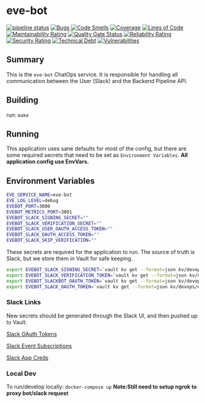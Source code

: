 # eve-bot

[![pipeline status](https://gitlab.unanet.io/devops/eve-bot/badges/master/pipeline.svg)](https://gitlab.unanet.io/devops/eve-bot/-/commits/master) [![Bugs](https://sonarqube.unanet.io/api/project_badges/measure?project=eve-bot&metric=bugs)](https://sonarqube.unanet.io/dashboard?id=eve-bot) [![Code Smells](https://sonarqube.unanet.io/api/project_badges/measure?project=eve-bot&metric=code_smells)](https://sonarqube.unanet.io/dashboard?id=eve-bot) [![Coverage](https://sonarqube.unanet.io/api/project_badges/measure?project=eve-bot&metric=coverage)](https://sonarqube.unanet.io/dashboard?id=eve-bot) [![Lines of Code](https://sonarqube.unanet.io/api/project_badges/measure?project=eve-bot&metric=ncloc)](https://sonarqube.unanet.io/dashboard?id=eve-bot) [![Maintainability Rating](https://sonarqube.unanet.io/api/project_badges/measure?project=eve-bot&metric=sqale_rating)](https://sonarqube.unanet.io/dashboard?id=eve-bot) [![Quality Gate Status](https://sonarqube.unanet.io/api/project_badges/measure?project=eve-bot&metric=alert_status)](https://sonarqube.unanet.io/dashboard?id=eve-bot) [![Reliability Rating](https://sonarqube.unanet.io/api/project_badges/measure?project=eve-bot&metric=reliability_rating)](https://sonarqube.unanet.io/dashboard?id=eve-bot) [![Security Rating](https://sonarqube.unanet.io/api/project_badges/measure?project=eve-bot&metric=security_rating)](https://sonarqube.unanet.io/dashboard?id=eve-bot) [![Technical Debt](https://sonarqube.unanet.io/api/project_badges/measure?project=eve-bot&metric=sqale_index)](https://sonarqube.unanet.io/dashboard?id=eve-bot) [![Vulnerabilities](https://sonarqube.unanet.io/api/project_badges/measure?project=eve-bot&metric=vulnerabilities)](https://sonarqube.unanet.io/dashboard?id=eve-bot)

## Summary

This is the `eve-bot` ChatOps service. It is responsible for handling all communication between the User (Slack) and the Backend Pipeline API.

## Building

run: `make`

## Running

This application uses sane defaults for most of the config, but there are some required secrets that need to be set as `Environment Variables`. **All application config use EnvVars.**

## Environment Variables

```bash
EVE_SERVICE_NAME=eve-bot
EVE_LOG_LEVEL=debug
EVEBOT_PORT=3000
EVEBOT_METRICS_PORT=3001
EVEBOT_SLACK_SIGNING_SECRET=""
EVEBOT_SLACK_VERIFICATION_SECRET=""
EVEBOT_SLACK_USER_OAUTH_ACCESS_TOKEN=""
EVEBOT_SLACK_OAUTH_ACCESS_TOKEN=""
EVEBOT_SLACK_SKIP_VERIFICATION=""
```

These secrets are required for the application to run. The source of truth is Slack, but we store them in Vault for safe keeping.

```bash
export EVEBOT_SLACK_SIGNING_SECRET=`vault kv get --format=json kv/devops/evebot | jq .data.data.EVEBOT_SLACK_SIGNING_SECRET`
export EVEBOT_SLACK_VERIFICATION_TOKEN=`vault kv get --format=json kv/devops/evebot | jq .data.data.EVEBOT_SLACK_VERIFICATION_TOKEN`
export EVEBOT_SLACKBOT_OAUTH_TOKEN=`vault kv get --format=json kv/devops/evebot | jq .data.data.EVEBOT_SLACK_BOT_OAUTH`
export EVEBOT_SLACK_OAUTH_TOKEN=`vault kv get --format=json kv/devops/evebot | jq .data.data.EVEBOT_SLACK_OAUTH`
```

### Slack Links

New secrets should be generated through the Slack UI, and then pushed up to Vault.

[Slack OAuth Tokens](https://api.slack.com/apps/A011B3L27P1/oauth)

[Slack Event Subscriptions](https://api.slack.com/apps/A011B3L27P1/event-subscriptions)

[Slack App Creds](https://api.slack.com/apps/A011B3L27P1/general?)

### Local Dev

To run/develop locally: `docker-compose up` **Note:Still need to setup ngrok to proxy bot/slack request**
